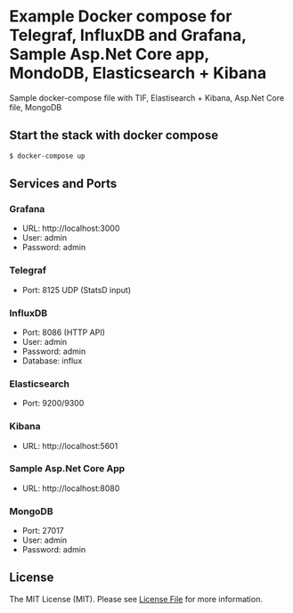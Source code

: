 # Example Docker compose for Telegraf, InfluxDB and Grafana, Sample Asp.Net Core app, MondoDB, Elasticsearch + Kibana

Sample docker-compose file with TIF, Elastisearch + Kibana, Asp.Net Core file, MongoDB


## Start the stack with docker compose

```bash
$ docker-compose up
```

## Services and Ports

### Grafana
- URL: http://localhost:3000 
- User: admin 
- Password: admin 

### Telegraf
- Port: 8125 UDP (StatsD input)

### InfluxDB
- Port: 8086 (HTTP API)
- User: admin 
- Password: admin 
- Database: influx

### Elasticsearch
- Port: 9200/9300

### Kibana
- URL: http://localhost:5601

### Sample Asp.Net Core App
- URL: http://localhost:8080

### MongoDB
- Port: 27017
- User: admin 
- Password: admin 



## License

The MIT License (MIT). Please see [License File](LICENSE) for more information.


